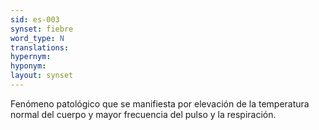 ```yaml
---
sid: es-003
synset: fiebre
word_type: N
translations: 
hypernym: 
hyponym: 
layout: synset
---
```

Fenómeno patológico que se manifiesta por elevación de la temperatura normal del cuerpo y mayor frecuencia del pulso y la respiración.
